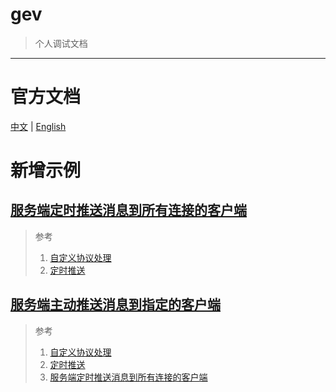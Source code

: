 # gev
> 个人调试文档
---

# 官方文档
[中文](README-ZH.md) | [English](README.md)


# 新增示例
## [服务端定时推送消息到所有连接的客户端](example/cronpushmessage)

> 参考
> 1. [自定义协议处理](example/protocol)
> 2. [定时推送](example/pushmessage)


## [服务端主动推送消息到指定的客户端](example/cronpushmessagetospecify)

> 参考
> 1. [自定义协议处理](example/protocol)
> 2. [定时推送](example/pushmessage)
> 3. [服务端定时推送消息到所有连接的客户端](example/cronpushmessage)


